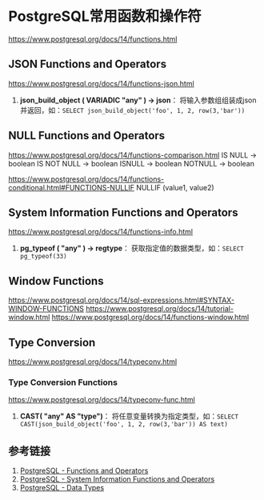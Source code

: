 # PostgreSQL常用函数和操作符

https://www.postgresql.org/docs/14/functions.html


## JSON Functions and Operators
https://www.postgresql.org/docs/14/functions-json.html

1) **json_build_object ( VARIADIC "any" ) → json**：
   将输入参数组组装成json并返回，如：`SELECT json_build_object('foo', 1, 2, row(3,'bar'))`


## NULL Functions and Operators

https://www.postgresql.org/docs/14/functions-comparison.html
IS NULL → boolean
IS NOT NULL → boolean
ISNULL → boolean
NOTNULL → boolean

https://www.postgresql.org/docs/14/functions-conditional.html#FUNCTIONS-NULLIF
NULLIF (value1, value2)

## System Information Functions and Operators
https://www.postgresql.org/docs/14/functions-info.html

1) **pg_typeof ( "any" ) → regtype**：
   获取指定值的数据类型，如：`SELECT pg_typeof(33)`


## Window Functions
https://www.postgresql.org/docs/14/sql-expressions.html#SYNTAX-WINDOW-FUNCTIONS
https://www.postgresql.org/docs/14/tutorial-window.html
https://www.postgresql.org/docs/14/functions-window.html


## Type Conversion
https://www.postgresql.org/docs/14/typeconv.html


### Type Conversion Functions
https://www.postgresql.org/docs/14/typeconv-func.html

1) **CAST( "any" AS "type")**：
   将任意变量转换为指定类型，如：`SELECT CAST(json_build_object('foo', 1, 2, row(3,'bar')) AS text)`



## 参考链接
1. [PostgreSQL - Functions and Operators](https://www.postgresql.org/docs/14/functions.html)
2. [PostgreSQL - System Information Functions and Operators](https://www.postgresql.org/docs/14/functions-info.html)
3. [PostgreSQL - Data Types](https://www.postgresql.org/docs/14/datatype.html)